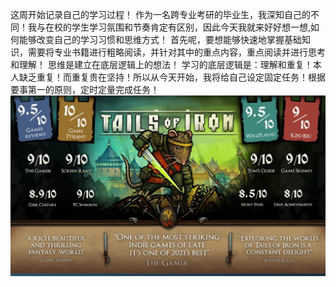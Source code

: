 这周开始记录自己的学习过程！
作为一名跨专业考研的毕业生，我深知自己的不同！我与在校的学生学习氛围和节奏肯定有区别，因此今天我就来好好想一想,如何能够改变自己的学习习惯和思维方式！
首先呢，要想能够快速地掌握基础知识，需要将专业书籍进行粗略阅读，并针对其中的重点内容，重点阅读并进行思考和理解！
思维是建立在底层逻辑上的想法！
学习的底层逻辑是：理解和重复！本人缺乏重复！而重复贵在坚持！所以从今天开始，我将给自己设定固定任务！根据要事第一的原则，定时定量完成任务！
![image](https://github.com/Teneeduu/plog/blob/main/%E7%AC%AC%E4%B8%80%E5%91%A8/tails_of_iron.png)
